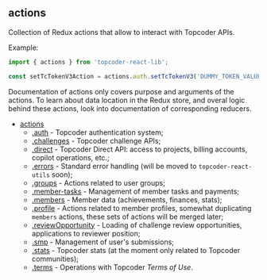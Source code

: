 <a name="module_actions"></a>

## actions
Collection of Redux actions that allow to interact with Topcoder APIs.

Example:
```js
import { actions } from 'topcoder-react-lib';

const setTcTokenV3Action = actions.auth.setTcTokenV3('DUMMY_TOKEN_VALUE');
```

Documentation of actions only covers purpose and arguments of the actions. To
learn about data location in the Redux store, and overal logic behind these
actions, look into documentation of corresponding reducers.

 - [actions](#module_actions)
   - [.auth](actions.auth.md) - Topcoder authentication system;
   - [.challenges](actions.challenge.md) - Topcoder challenge APIs;
   - [.direct](actions.direct.md) - Topcoder Direct API: access to projects,
     billing accounts, copilot operations, etc.;
   - [.errors](actions.errors.md) - Standard error handling (will be moved
     to `topcoder-react-utils` soon);
   - [.groups](actions.groups.md) - Actions related to user groups;
   - [.member-tasks](actions.member-tasks.md) - Management of member tasks
     and payments;
   - [.members](actions.members.md) - Member data (achievements, finances,
     stats);
   - [.profile](actions.profile.md) - Actions related to member profiles,
     somewhat duplicating `members` actions, these sets of actions will be
     merged later;
   - [.reviewOpportunity](actions.reviewOpportunity.md) - Loading of
     challenge review opportunities, applications to reviewer position;
   - [.smp](actions.smp.md) - Management of user's submissions;
   - [.stats](actions.stats.md) - Topcoder stats (at the moment only related
     to Topcoder communities);
   - [.terms](actions.terms.md) - Operations with Topcoder *Terms of Use*.

